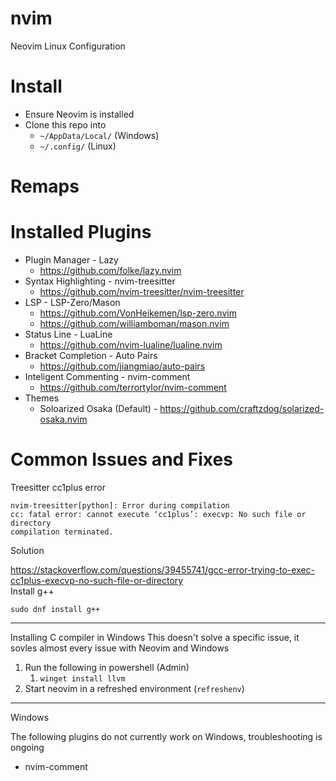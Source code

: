 # nvim
Neovim Linux Configuration

# Install
- Ensure Neovim is installed
- Clone this repo into
    - `~/AppData/Local/` (Windows)
    - `~/.config/` (Linux)

# Remaps

# Installed Plugins
- Plugin Manager - Lazy 
    - https://github.com/folke/lazy.nvim
- Syntax Highlighting - nvim-treesitter
    - https://github.com/nvim-treesitter/nvim-treesitter
- LSP - LSP-Zero/Mason
    - https://github.com/VonHeikemen/lsp-zero.nvim
    - https://github.com/williamboman/mason.nvim
- Status Line - LuaLine
     - https://github.com/nvim-lualine/lualine.nvim
- Bracket Completion - Auto Pairs 
    - https://github.com/jiangmiao/auto-pairs
- Inteligent Commenting - nvim-comment
    -  https://github.com/terrortylor/nvim-comment
- Themes
    - Soloarized Osaka (Default) - https://github.com/craftzdog/solarized-osaka.nvim

# Common Issues and Fixes
Treesitter cc1plus error
```
nvim-treesitter[python]: Error during compilation
cc: fatal error: cannot execute ‘cc1plus’: execvp: No such file or directory
compilation terminated.
```
Solution

https://stackoverflow.com/questions/39455741/gcc-error-trying-to-exec-cc1plus-execvp-no-such-file-or-directory</br>
Install g++

`sudo dnf install g++`

---
Installing C compiler in Windows
This doesn't solve a specific issue, it sovles almost every issue with Neovim and Windows
1. Run the following in powershell (Admin)
    1. `winget install llvm`
1. Start neovim in a refreshed environment (`refreshenv`)

---
Windows

The following plugins do not currently work on Windows, troubleshooting is ongoing
- nvim-comment
